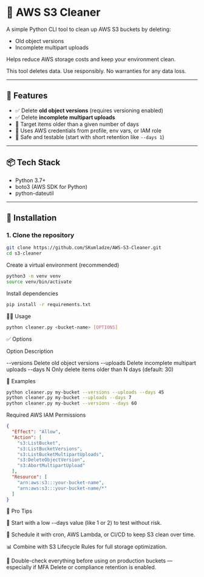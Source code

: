 # 🧹 AWS S3 Cleaner

A simple Python CLI tool to clean up AWS S3 buckets by deleting:

- Old object versions
- Incomplete multipart uploads

Helps reduce AWS storage costs and keep your environment clean.

This tool deletes data. Use responsibly. No warranties for any data loss.

---

## 🚀 Features

- ✅ Delete **old object versions** (requires versioning enabled)
- ✅ Delete **incomplete multipart uploads**
- 📆 Target items older than a given number of days
- 🔐 Uses AWS credentials from profile, env vars, or IAM role
- 🧪 Safe and testable (start with short retention like `--days 1`)

---

## 📦 Tech Stack

- Python 3.7+
- boto3 (AWS SDK for Python)
- python-dateutil

---

## 🔧 Installation

### 1. Clone the repository

```bash
git clone https://github.com/SKumladze/AWS-S3-Cleaner.git
cd s3-cleaner
```

Create a virtual environment (recommended)
```bash
python3 -m venv venv
source venv/bin/activate
```

Install dependencies
```bash
pip install -r requirements.txt
```

🧑‍💻 Usage
```bash
python cleaner.py <bucket-name> [OPTIONS]
```

✅ Options

Option	    Description

--versions	Delete old object versions
--uploads	Delete incomplete multipart uploads
--days N	Only delete items older than N days (default: 30)


📌 Examples
```bash
python cleaner.py my-bucket --versions --uploads --days 45
python cleaner.py my-bucket --uploads --days 7
python cleaner.py my-bucket --versions --days 60
```

Required AWS IAM Permissions
```json
{
  "Effect": "Allow",
  "Action": [
    "s3:ListBucket",
    "s3:ListBucketVersions",
    "s3:ListBucketMultipartUploads",
    "s3:DeleteObjectVersion",
    "s3:AbortMultipartUpload"
  ],
  "Resource": [
    "arn:aws:s3:::your-bucket-name",
    "arn:aws:s3:::your-bucket-name/*"
  ]
}
```

🧠 Pro Tips

🧪 Start with a low --days value (like 1 or 2) to test without risk.

🔁 Schedule it with cron, AWS Lambda, or CI/CD to keep S3 clean over time.

📊 Combine with S3 Lifecycle Rules for full storage optimization.

🛑 Double-check everything before using on production buckets — especially if MFA Delete or compliance retention is enabled.